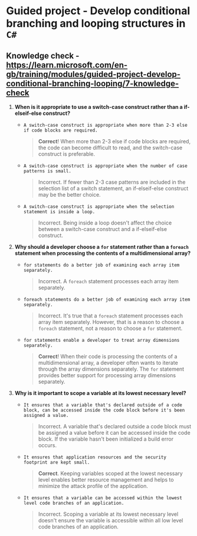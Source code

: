 # Guided project - Develop conditional branching and looping structures in `C#`

## Knowledge check - <https://learn.microsoft.com/en-gb/training/modules/guided-project-develop-conditional-branching-looping/7-knowledge-check>

1. **When is it appropriate to use a switch-case construct rather than a if-elseif-else construct?**

   - `A switch-case construct is appropriate when more than 2-3 else if code blocks are required.`
     > **Correct**! When more than 2-3 else if code blocks are required, the code can become difficult to read, and the switch-case construct is preferable.
   - `A switch-case construct is appropriate when the number of case patterns is small.`
     > Incorrect. If fewer than 2-3 case patterns are included in the selection list of a switch statement, an if-elseif-else construct may be the better choice.
   - `A switch-case construct is appropriate when the selection statement is inside a loop.`
     > Incorrect. Being inside a loop doesn't affect the choice between a switch-case construct and a if-elseif-else construct.

2. **Why should a developer choose a `for` statement rather than a `foreach` statement when processing the contents of a multidimensional array?**

   - `for statements do a better job of examining each array item separately.`
     > Incorrect. A `foreach` statement processes each array item separately.
   - `foreach statements do a better job of examining each array item separately.`
     > Incorrect. It's true that a `foreach` statement processes each array item separately. However, that is a reason to choose a `foreach` statement, not a reason to choose a `for` statement.
   - `for statements enable a developer to treat array dimensions separately.`
     > **Correct**! When their code is processing the contents of a multidimensional array, a developer often wants to iterate through the array dimensions separately. The `for` statement provides better support for processing array dimensions separately.

3. **Why is it important to scope a variable at its lowest necessary level?**

   - `It ensures that a variable that's declared outside of a code block, can be accessed inside the code block before it's been assigned a value.`
     > Incorrect. A variable that's declared outside a code block must be assigned a value before it can be accessed inside the code block. If the variable hasn't been initialized a build error occurs.
   - `It ensures that application resources and the security footprint are kept small.`
     > **Correct**. Keeping variables scoped at the lowest necessary level enables better resource management and helps to minimize the attack profile of the application.
   - `It ensures that a variable can be accessed within the lowest level code branches of an application.`
     > Incorrect. Scoping a variable at its lowest necessary level doesn't ensure the variable is accessible within all low level code branches of an application.
